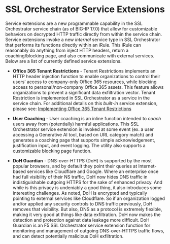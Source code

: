# SSL Orchestrator Service Extensions

Service extensions are a new programmable capability in the SSL Orchestrator service chain (as of BIG-IP 17.0) that allow for customizable behaviors on decrypted HTTP traffic directly from within the service chain. Service extensions invoke a new *internal* service type in SSL Orchestrator that performs its functions directly within an iRule. This iRule can reasonably do anything from inject HTTP headers, return a coaching/blocking page, and also communicate with external services. Below are a list of currently defined service extensions.

* **Office 365 Tenant Restrictions** - Tenant Restrictions implements an HTTP header injection function to enable organizations to control their users’ access to company-only Office 365 resources, while blocking access to personal/non-company Office 365 assets. This feature allows organizations to prevent a significant data exfiltration vector. Tenant Restriction is implemented in SSL Orchestrator as a service in the service chain. For additional details on this *built-in* service extension, please see: [Implementing Office 365 Tenant Restrictions](https://clouddocs.f5.com/sslo-deployment-guide/sslo-10/chapter4/page4.14.html)

* **User Coaching** - User coaching is an inline function intended to *coach* users away from (potentially) harmful applications. This SSL Orchestrator service extension is invoked at some event (ex. a user accessing a Generative AI tool, based on URL category match) and generates a coaching page that supports simple acknowledgement, justification input, and event logging. The utility also supports a customizable blocking page function.

* **DoH Guardian** - DNS-over-HTTPS (DoH) is supported by the most popular browsers, and by default they point their queries at Internet-based services like Cloudflare and Google. Where an enterprise once had full visibility of their NS traffic, DoH now hides DNS traffic in indistiguishable outgoing HTTPS for the sake of enhanced privacy. And while is this privacy is undeniably a good thing, it also introduces some interesting challenges. As noted, DoH is encrypted and typically pointing to external services like Cloudflare. So if an organization logged and/or applied any security controls to DNS traffic previously, DoH removes that visibility. But also, DNS as a protocol is extremely flexible, making it very good at things like data exfiltration. DoH now makes the detection and protection against data leakage more difficult. DoH Guardian is an F5 SSL Orchestrator service extension function for monitoring and management of outgoing DNS-over-HTTPS traffic flows, and can detect potentially malicious DoH exfiltration.
